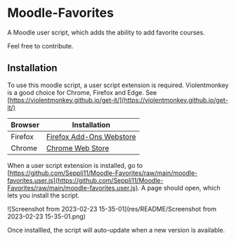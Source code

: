 # Moodle-Favorites
A Moodle user script, which adds the ability to add favorite courses.

Feel free to contribute.
## Installation
To use this moodle script, a user script extension is required. Violentmonkey is a good choice for Chrome, Firefox and Edge. See [https://violentmonkey.github.io/get-it/](https://violentmonkey.github.io/get-it/)


| Browser | Installation                                                                                                       |
| ------- | ------------------------------------------------------------------------------------------------------------------ |
| Firefox | [Firefox Add-Ons Webstore](https://addons.mozilla.org/en-US/firefox/addon/violentmonkey/)                          |
| Chrome  | [Chrome Web Store](https://chrome.google.com/webstore/detail/violentmonkey/jinjaccalgkegednnccohejagnlnfdag?hl=en) |

When a user script extension is installed, go to [https://github.com/Seppli11/Moodle-Favorites/raw/main/moodle-favorites.user.js](https://github.com/Seppli11/Moodle-Favorites/raw/main/moodle-favorites.user.js). 
A page should open, which lets you install the script.

![Screenshot from 2023-02-23 15-35-01](res/README/Screenshot from 2023-02-23 15-35-01.png)

Once installled, the script will auto-update when a new version is available.